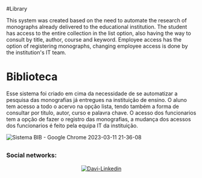 #Library

This system was created based on the need to automate the research of monographs already delivered to the educational institution.
The student has access to the entire collection in the list option, also having the way to consult by title, author, course and keyword.
Employee access has the option of registering monographs, changing employee access is done by the institution's IT team.


# Biblioteca

Esse sistema foi criado em cima da necessidade de se automatizar a pesquisa das monografias já entregues na instituição de ensino.
O aluno tem acesso a todo o acervo na opção lista, tendo também a forma de consultar por titulo, autor, curso e palavra chave.
O acesso dos funcionarios tem a opção de fazer o registro das monografias, a mudança dos acessos dos funcionarios é feito pela equipa IT da instituição.


![Sistema BIB - Google Chrome 2023-03-11 21-36-08](https://user-images.githubusercontent.com/33521628/224513149-d0bae374-4fb0-4ae9-bff5-377e923521a9.gif)


##
### Social networks:
<div align="center">
  <a href="https://www.linkedin.com/in/davisilvainf/" target="_blank"><img src="https://img.shields.io/badge/-LinkedIn-%230077B5?style=for-the-badge&logo=linkedin&logoColor=white" target="_blank" alt="Davi-Linkedin" align="center"></a>   
</div>
